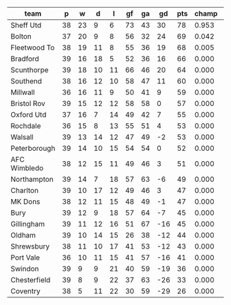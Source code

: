 |     team     | p  | w  | d  | l  | gf | ga | gd  | pts | champ | top2  | top3  | top4  |  5-7  | bot4  | bot3  | bot2  |
|--------------|----|----|----|----|----|----|-----|-----|-------|-------|-------|-------|-------|-------|-------|-------|
| Sheff Utd    | 38 | 23 |  9 |  6 | 73 | 43 |  30 |  78 | 0.953 | 0.998 | 1.000 | 1.000 | 0.000 | 0.000 | 0.000 | 0.000|
| Bolton       | 37 | 20 |  9 |  8 | 56 | 32 |  24 |  69 | 0.042 | 0.701 | 0.900 | 0.967 | 0.033 | 0.000 | 0.000 | 0.000|
| Fleetwood To | 38 | 19 | 11 |  8 | 55 | 36 |  19 |  68 | 0.005 | 0.211 | 0.635 | 0.834 | 0.160 | 0.000 | 0.000 | 0.000|
| Bradford     | 39 | 16 | 18 |  5 | 52 | 36 |  16 |  66 | 0.000 | 0.029 | 0.163 | 0.410 | 0.520 | 0.000 | 0.000 | 0.000|
| Scunthorpe   | 39 | 18 | 10 | 11 | 66 | 46 |  20 |  64 | 0.000 | 0.043 | 0.186 | 0.445 | 0.493 | 0.000 | 0.000 | 0.000|
| Southend     | 38 | 16 | 12 | 10 | 58 | 47 |  11 |  60 | 0.000 | 0.004 | 0.026 | 0.091 | 0.561 | 0.000 | 0.000 | 0.000|
| Millwall     | 36 | 16 | 11 |  9 | 50 | 41 |   9 |  59 | 0.000 | 0.014 | 0.075 | 0.194 | 0.522 | 0.000 | 0.000 | 0.000|
| Bristol Rov  | 39 | 15 | 12 | 12 | 58 | 58 |   0 |  57 | 0.000 | 0.000 | 0.000 | 0.002 | 0.108 | 0.000 | 0.000 | 0.000|
| Oxford Utd   | 37 | 16 |  7 | 14 | 49 | 42 |   7 |  55 | 0.000 | 0.001 | 0.010 | 0.034 | 0.306 | 0.000 | 0.000 | 0.000|
| Rochdale     | 36 | 15 |  8 | 13 | 55 | 51 |   4 |  53 | 0.000 | 0.001 | 0.006 | 0.025 | 0.249 | 0.000 | 0.000 | 0.000|
| Walsall      | 39 | 13 | 14 | 12 | 47 | 49 |  -2 |  53 | 0.000 | 0.000 | 0.000 | 0.000 | 0.013 | 0.000 | 0.000 | 0.000|
| Peterborough | 39 | 14 | 10 | 15 | 54 | 54 |   0 |  52 | 0.000 | 0.000 | 0.000 | 0.000 | 0.004 | 0.000 | 0.000 | 0.000|
| AFC Wimbledo | 38 | 12 | 15 | 11 | 49 | 46 |   3 |  51 | 0.000 | 0.000 | 0.000 | 0.000 | 0.032 | 0.000 | 0.000 | 0.000|
| Northampton  | 39 | 14 |  7 | 18 | 57 | 63 |  -6 |  49 | 0.000 | 0.000 | 0.000 | 0.000 | 0.000 | 0.010 | 0.000 | 0.000|
| Charlton     | 39 | 10 | 17 | 12 | 49 | 46 |   3 |  47 | 0.000 | 0.000 | 0.000 | 0.000 | 0.000 | 0.007 | 0.000 | 0.000|
| MK Dons      | 38 | 12 | 11 | 15 | 48 | 49 |  -1 |  47 | 0.000 | 0.000 | 0.000 | 0.000 | 0.000 | 0.017 | 0.001 | 0.000|
| Bury         | 39 | 12 |  9 | 18 | 57 | 64 |  -7 |  45 | 0.000 | 0.000 | 0.000 | 0.000 | 0.000 | 0.111 | 0.010 | 0.000|
| Gillingham   | 39 | 11 | 12 | 16 | 51 | 67 | -16 |  45 | 0.000 | 0.000 | 0.000 | 0.000 | 0.000 | 0.131 | 0.014 | 0.000|
| Oldham       | 39 | 10 | 14 | 15 | 26 | 38 | -12 |  44 | 0.000 | 0.000 | 0.000 | 0.000 | 0.000 | 0.236 | 0.028 | 0.001|
| Shrewsbury   | 38 | 11 | 10 | 17 | 41 | 53 | -12 |  43 | 0.000 | 0.000 | 0.000 | 0.000 | 0.000 | 0.201 | 0.024 | 0.001|
| Port Vale    | 36 | 10 | 11 | 15 | 41 | 57 | -16 |  41 | 0.000 | 0.000 | 0.000 | 0.000 | 0.000 | 0.324 | 0.064 | 0.005|
| Swindon      | 39 |  9 |  9 | 21 | 40 | 59 | -19 |  36 | 0.000 | 0.000 | 0.000 | 0.000 | 0.000 | 0.965 | 0.877 | 0.186|
| Chesterfield | 39 |  8 |  9 | 22 | 37 | 63 | -26 |  33 | 0.000 | 0.000 | 0.000 | 0.000 | 0.000 | 0.997 | 0.983 | 0.825|
| Coventry     | 38 |  5 | 11 | 22 | 30 | 59 | -29 |  26 | 0.000 | 0.000 | 0.000 | 0.000 | 0.000 | 1.000 | 0.999 | 0.982|

